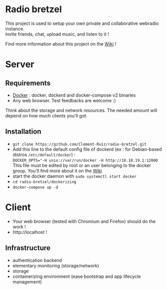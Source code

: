 # Radio bretzel

This project is used to setup your own private and collaborative webradio instance.  
Invite friends, chat, upload music, and listen to it !

Find more information about this project on the [Wiki](https://github.com/Clement-Ruiz/radio-bretzel/wiki) !

# Server
## Requirements
* [Docker](https://www.docker.com/ "Docker Official Website") : docker, dockerd and docker-compose v2 binaries
* Any web browser. Test feedbacks are welcome :)

Think about the storage and network resources. The needed amount will depend on how much clients you'll got.

## Installation

* `git clone https://github.com/Clement-Ruiz/radio-bretzel.git`
* Add this line to the default config file of dockerd (ex : for Debian-based distros `/etc/default/docker`) : </br>
`DOCKER_OPTS="-H unix://var/run/docker -H http://18.18.19.1:12000`</br>
This file must be edited by root or an user belonging to the docker group.
You'll find more about it on the [Wiki](https://github.com/Clement-Ruiz/radio-bretzel/wiki/How-does-it-work-%3F---into-the-deeps#docker)
* start the docker daemon with `sudo systemctl start docker`
* `cd radio-bretzel/dockerizing`
* `docker-compose up -d`

# Client

* Your web browser (tested with Chromium and Firefox) should do the work !
* http://localhost !


## Infrastructure
* authentication backend
* elementary monitoring (storage/network)
* storage
* containerizing environment (ease bootstrap and app lifecycle management)
